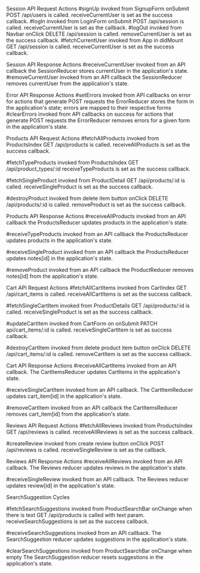 
<!-- AUTH CYCLES -->

Session API Request Actions
#signUp
  invoked from SignupForm onSubmit
  POST /api/users is called.
  receiveCurrentUser is set as the success callback.
#logIn
  invoked from LoginForm onSubmit
  POST /api/session is called.
  receiveCurrentUser is set as the callback.
#logOut
  invoked from Navbar onClick
  DELETE /api/session is called.
  removeCurrentUser is set as the success callback.
#fetchCurrentUser
  invoked from App in didMount
  GET /api/session is called.
  receiveCurrentUser is set as the success callback.

Session API Response Actions
#receiveCurrentUser
  invoked from an API callback
  the SessionReducer stores currentUser in the application's state.
#removeCurrentUser
  invoked from an API callback
  the SessionReducer removes currentUser from the application's state.


<!-- ERROR CYCLES -->

Error API Response Actions
#setErrors
  invoked from API callbacks on error for actions that generate POST requests
  the ErrorReducer stores the form in the application's state; errors are mapped to their respective forms
#clearErrors
  invoked from API callbacks on success for actions that generate POST requests
  the ErrorReducer removes errors for a given form in the application's state.


<!-- PRODUCTS CYCLES -->

Products API Request Actions
#fetchAllProducts
  invoked from ProductsIndex
  GET /api/products is called.
  receiveAllProducts is set as the success callback.

#fetchTypeProducts
  invoked from ProductsIndex
  GET /api/product_types/:id
  receiveTypeProducts is set as the success callback.

#fetchSingleProduct
  invoked from ProductDetail
  GET /api/products/:id is called.
  receiveSingleProduct is set as the success callback.

#destroyProduct
  invoked from delete item button onClick
  DELETE /api/products/:id is called.
  removeProduct is set as the success callback.


Products API Response Actions
#receiveAllProducts
  invoked from an API callback
  the ProductsReducer updates products in the application's state.

#receiveTypeProducts
  invoked from an API callback
  the ProductsReducer updates products in the application's state.

#receiveSingleProduct
  invoked from an API callback
  the ProductsReducer updates notes[id] in the application's state.

#removeProduct
  invoked from an API callback
  the ProductReducer removes notes[id] from the application's state.


<!-- CART CYCLES -->

Cart API Request Actions
#fetchAllCartItems
  invoked from CartIndex
  GET /api/cart_items is called.
  receiveAllCartItems is set as the success callback.

#fetchSingleCartItem
  invoked from ProductDetails
  GET /api/products/:id is called.
  receiveSingleProduct is set as the success callback.

#updateCartItem
  invoked from CartForm on onSubmit
  PATCH api/cart_items/:id is called.
  receiveSingleCartItem is set as success callback.

#destroyCartItem
  invoked from delete product item button onClick
  DELETE /api/cart_items/:id is called.
  removeCartItem is set as the success callback.

Cart API Response Actions
#receiveAllCartItems
  invoked from an API callback.
  The CartItemsReducer updates CartItems in the application's state.

#receiveSingleCartItem
  invoked from an API callback.
  The CartItemReducer updates cart_item[id] in the application's state.

#removeCartItem
  invoked from an API callback
  the CartItemsReducer removes cart_item[id] from the application's state.



<!-- REVIEWS CYCLES -->
Reviews API Request Actions
#fetchAllReviews
  invoked from ProductsIndex
  GET /api/reviews is called.
  receiveAllReviews is set as the success callback.

#createReview
  invoked from create review button onClick
  POST /api/reviews is called.
  receiveSingleReview is set as the callback.

Reviews API Response Actions
#receiveAllReviews
  invoked from an API callback.
  The Reviews reducer updates reviews in the application's state.

#receiveSingleReview
  invoked from an API callback.
  The Reviews reducer updates review[id] in the application's state.


SearchSuggestion Cycles

#fetchSearchSuggestions
invoked from ProductSearchBar onChange when there is text
GET /api/products is called with text param.
receiveSearchSuggestions is set as the success callback.

#receiveSearchSuggestions
invoked from an API callback.
The SearchSuggestion reducer updates suggestions in the application's state.

#clearSearchSuggestions
invoked from ProductSearchBar onChange when empty
The SearchSuggestion reducer resets suggestions in the application's state.
